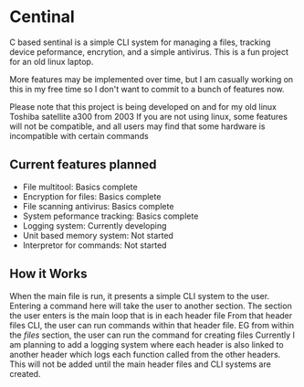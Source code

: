 # Centinal
C based sentinal is a simple CLI system for managing a files, tracking device peformance, encrytion, and a simple antivirus.
This is a fun project for an old linux laptop.

More features may be implemented over time, but I am casually working on this in my free time so I don't want to commit to a bunch of features now.

Please note that this project is being developed on and for my old linux Toshiba satellite a300 from 2003
If you are not using linux, some features will not be compatible, and all users may find that some hardware is incompatible with certain commands

## Current features planned
- File multitool: Basics complete
- Encryption for files: Basics complete
- File scanning antivirus: Basics complete
- System peformance tracking: Basics complete
- Logging system: Currently developing
- Unit based memory system: Not started
- Interpretor for commands: Not started

## How it Works
When the main file is run, it presents a simple CLI system to the user.
Entering a command here will take the user to another section.
The section the user enters is the main loop that is in each header file
From that header files CLI, the user can run commands within that header file.
EG from within the *files* section, the user can run the command for creating files
Currently I am planning to add a logging system where each header is also linked to another header which logs each function called from the other headers.
This will not be added until the main header files and CLI systems are created.